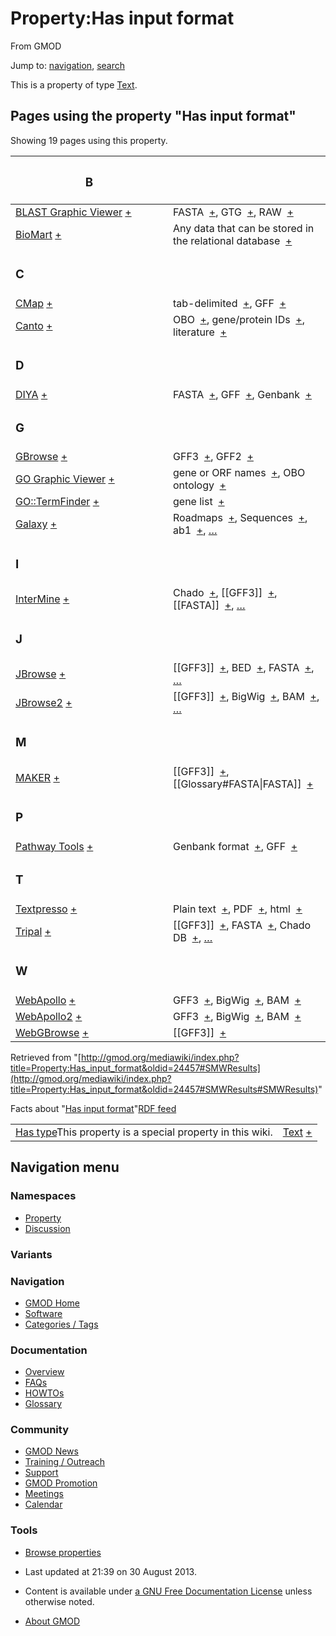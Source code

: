 <div id="mw-page-base" class="noprint">

</div>

<div id="mw-head-base" class="noprint">

</div>

<div id="content" class="mw-body" role="main">

<span id="top"></span>

<div id="mw-js-message" style="display:none;">

</div>



# <span dir="auto">Property:Has input format</span>

<div id="bodyContent">

<div id="siteSub">

From GMOD

</div>

<div id="contentSub">

</div>

<div id="jump-to-nav" class="mw-jump">

Jump to: [navigation](#mw-navigation), [search](#p-search)

</div>

<div id="mw-content-text" class="mw-content-ltr" lang="en" dir="ltr">

This is a property of type
[Text](Special:Types/Text "Special:Types/Text").

  
<span id="SMWResults"></span>

<div id="mw-pages">

## Pages using the property "Has input format"

Showing 19 pages using this property.

<table style="width: 100%; ">
<colgroup>
<col style="width: 50%" />
<col style="width: 50%" />
</colgroup>
<thead>
<tr class="header">
<th class="smwpropname"><h3 id="b">B</h3></th>
<th></th>
</tr>
</thead>
<tbody>
<tr class="odd">
<td class="smwpropname"><a href="BLAST_Graphic_Viewer.1"
title="BLAST Graphic Viewer">BLAST Graphic Viewer</a> <span
class="smwbrowse"><a href="Special%3ABrowse/BLAST-20Graphic-20Viewer"
title="Special%3ABrowse/BLAST-20Graphic-20Viewer">+</a></span></td>
<td class="smwprops">FASTA  <span class="smwsearch"><a
href="Special%3ASearchByProperty/Has-20input-20format/FASTA"
title="Special%3ASearchByProperty/Has-20input-20format/FASTA">+</a></span>,
GTG  <span class="smwsearch"><a
href="Special%3ASearchByProperty/Has-20input-20format/GTG"
title="Special%3ASearchByProperty/Has-20input-20format/GTG">+</a></span>,
RAW  <span class="smwsearch"><a
href="Special%3ASearchByProperty/Has-20input-20format/RAW"
title="Special%3ASearchByProperty/Has-20input-20format/RAW">+</a></span></td>
</tr>
<tr class="even">
<td class="smwpropname"><a href="BioMart"
title="BioMart">BioMart</a> <span class="smwbrowse"><a
href="Special%3ABrowse/BioMart"
title="Special%3ABrowse/BioMart">+</a></span></td>
<td class="smwprops">Any data that can be stored in the relational
database  <span class="smwsearch"><a
href="Special%3ASearchByProperty/Has-20input-20format/Any-20data-20that-20can-20be-20stored-20in-20the-20relational-20database"
title="Special%3ASearchByProperty/Has-20input-20format/Any-20data-20that-20can-20be-20stored-20in-20the-20relational-20database">+</a></span></td>
</tr>
<tr class="odd">
<td class="smwpropname"><h3 id="c">C</h3></td>
<td></td>
</tr>
<tr class="even">
<td class="smwpropname"><a href="CMap.1" title="CMap">CMap</a> <span
class="smwbrowse"><a href="Special%3ABrowse/CMap"
title="Special%3ABrowse/CMap">+</a></span></td>
<td class="smwprops">tab-delimited  <span class="smwsearch"><a
href="Special%3ASearchByProperty/Has-20input-20format/tab-2Ddelimited"
title="Special%3ASearchByProperty/Has-20input-20format/tab-2Ddelimited">+</a></span>,
GFF  <span class="smwsearch"><a
href="Special%3ASearchByProperty/Has-20input-20format/GFF"
title="Special%3ASearchByProperty/Has-20input-20format/GFF">+</a></span></td>
</tr>
<tr class="odd">
<td class="smwpropname"><a href="Canto" title="Canto">Canto</a> <span
class="smwbrowse"><a href="Special%3ABrowse/Canto"
title="Special%3ABrowse/Canto">+</a></span></td>
<td class="smwprops">OBO  <span class="smwsearch"><a
href="Special%3ASearchByProperty/Has-20input-20format/OBO"
title="Special%3ASearchByProperty/Has-20input-20format/OBO">+</a></span>,
gene/protein IDs  <span class="smwsearch"><a
href="Special%3ASearchByProperty/Has-20input-20format/gene-2Fprotein-20IDs"
title="Special%3ASearchByProperty/Has-20input-20format/gene-2Fprotein-20IDs">+</a></span>,
literature  <span class="smwsearch"><a
href="Special%3ASearchByProperty/Has-20input-20format/literature"
title="Special%3ASearchByProperty/Has-20input-20format/literature">+</a></span></td>
</tr>
<tr class="even">
<td class="smwpropname"><h3 id="d">D</h3></td>
<td></td>
</tr>
<tr class="odd">
<td class="smwpropname"><a href="DIYA" title="DIYA">DIYA</a> <span
class="smwbrowse"><a href="Special%3ABrowse/DIYA"
title="Special%3ABrowse/DIYA">+</a></span></td>
<td class="smwprops">FASTA  <span class="smwsearch"><a
href="Special%3ASearchByProperty/Has-20input-20format/FASTA"
title="Special%3ASearchByProperty/Has-20input-20format/FASTA">+</a></span>,
GFF  <span class="smwsearch"><a
href="Special%3ASearchByProperty/Has-20input-20format/GFF"
title="Special%3ASearchByProperty/Has-20input-20format/GFF">+</a></span>,
Genbank  <span class="smwsearch"><a
href="Special%3ASearchByProperty/Has-20input-20format/Genbank"
title="Special%3ASearchByProperty/Has-20input-20format/Genbank">+</a></span></td>
</tr>
<tr class="even">
<td class="smwpropname"><h3 id="g">G</h3></td>
<td></td>
</tr>
<tr class="odd">
<td class="smwpropname"><a href="GBrowse.1"
title="GBrowse">GBrowse</a> <span class="smwbrowse"><a
href="Special%3ABrowse/GBrowse"
title="Special%3ABrowse/GBrowse">+</a></span></td>
<td class="smwprops">GFF3  <span class="smwsearch"><a
href="Special%3ASearchByProperty/Has-20input-20format/GFF3"
title="Special%3ASearchByProperty/Has-20input-20format/GFF3">+</a></span>,
GFF2  <span class="smwsearch"><a
href="Special%3ASearchByProperty/Has-20input-20format/GFF2"
title="Special%3ASearchByProperty/Has-20input-20format/GFF2">+</a></span></td>
</tr>
<tr class="even">
<td class="smwpropname"><a href="GO_Graphic_Viewer.1"
title="GO Graphic Viewer">GO Graphic Viewer</a> <span
class="smwbrowse"><a href="Special%3ABrowse/GO-20Graphic-20Viewer"
title="Special%3ABrowse/GO-20Graphic-20Viewer">+</a></span></td>
<td class="smwprops">gene or ORF names  <span class="smwsearch"><a
href="Special%3ASearchByProperty/Has-20input-20format/gene-20or-20ORF-20names"
title="Special%3ASearchByProperty/Has-20input-20format/gene-20or-20ORF-20names">+</a></span>,
OBO ontology  <span class="smwsearch"><a
href="Special%3ASearchByProperty/Has-20input-20format/OBO-20ontology"
title="Special%3ASearchByProperty/Has-20input-20format/OBO-20ontology">+</a></span></td>
</tr>
<tr class="odd">
<td class="smwpropname"><a href="GO::TermFinder.1"
title="GO::TermFinder">GO::TermFinder</a> <span class="smwbrowse"><a
href="Special%3ABrowse/GO::TermFinder"
title="Special%3ABrowse/GO::TermFinder">+</a></span></td>
<td class="smwprops">gene list  <span class="smwsearch"><a
href="Special%3ASearchByProperty/Has-20input-20format/gene-20list"
title="Special%3ASearchByProperty/Has-20input-20format/gene-20list">+</a></span></td>
</tr>
<tr class="even">
<td class="smwpropname"><a href="Galaxy.1"
title="Galaxy">Galaxy</a> <span class="smwbrowse"><a
href="Special%3ABrowse/Galaxy"
title="Special%3ABrowse/Galaxy">+</a></span></td>
<td class="smwprops">Roadmaps  <span class="smwsearch"><a
href="Special%3ASearchByProperty/Has-20input-20format/Roadmaps"
title="Special%3ASearchByProperty/Has-20input-20format/Roadmaps">+</a></span>,
Sequences  <span class="smwsearch"><a
href="Special%3ASearchByProperty/Has-20input-20format/Sequences"
title="Special%3ASearchByProperty/Has-20input-20format/Sequences">+</a></span>,
ab1  <span class="smwsearch"><a
href="Special%3ASearchByProperty/Has-20input-20format/ab1"
title="Special%3ASearchByProperty/Has-20input-20format/ab1">+</a></span>,
<a href="Special:PageProperty/Galaxy::Has_input_format"
title="Special:PageProperty/Galaxy::Has input format">…</a></td>
</tr>
<tr class="odd">
<td class="smwpropname"><h3 id="i">I</h3></td>
<td></td>
</tr>
<tr class="even">
<td class="smwpropname"><a href="InterMine"
title="InterMine">InterMine</a> <span class="smwbrowse"><a
href="Special%3ABrowse/InterMine"
title="Special%3ABrowse/InterMine">+</a></span></td>
<td class="smwprops">Chado  <span class="smwsearch"><a
href="Special%3ASearchByProperty/Has-20input-20format/Chado"
title="Special%3ASearchByProperty/Has-20input-20format/Chado">+</a></span>,
[[GFF3]]  <span class="smwsearch"><a
href="Special%3ASearchByProperty/Has-20input-20format/-5B-5BGFF3-5D-5D"
title="Special%3ASearchByProperty/Has-20input-20format/-5B-5BGFF3-5D-5D">+</a></span>,
[[FASTA]]  <span class="smwsearch"><a
href="Special%3ASearchByProperty/Has-20input-20format/-5B-5BFASTA-5D-5D"
title="Special%3ASearchByProperty/Has-20input-20format/-5B-5BFASTA-5D-5D">+</a></span>,
<a href="Special:PageProperty/InterMine::Has_input_format"
title="Special:PageProperty/InterMine::Has input format">…</a></td>
</tr>
<tr class="odd">
<td class="smwpropname"><h3 id="j">J</h3></td>
<td></td>
</tr>
<tr class="even">
<td class="smwpropname"><a href="JBrowse.1"
title="JBrowse">JBrowse</a> <span class="smwbrowse"><a
href="Special%3ABrowse/JBrowse"
title="Special%3ABrowse/JBrowse">+</a></span></td>
<td class="smwprops">[[GFF3]]  <span class="smwsearch"><a
href="Special%3ASearchByProperty/Has-20input-20format/-5B-5BGFF3-5D-5D"
title="Special%3ASearchByProperty/Has-20input-20format/-5B-5BGFF3-5D-5D">+</a></span>,
BED  <span class="smwsearch"><a
href="Special%3ASearchByProperty/Has-20input-20format/BED"
title="Special%3ASearchByProperty/Has-20input-20format/BED">+</a></span>,
FASTA  <span class="smwsearch"><a
href="Special%3ASearchByProperty/Has-20input-20format/FASTA"
title="Special%3ASearchByProperty/Has-20input-20format/FASTA">+</a></span>,
<a href="Special:PageProperty/JBrowse::Has_input_format"
title="Special:PageProperty/JBrowse::Has input format">…</a></td>
</tr>
<tr class="odd">
<td class="smwpropname"><a href="JBrowse2"
title="JBrowse2">JBrowse2</a> <span class="smwbrowse"><a
href="Special%3ABrowse/JBrowse2"
title="Special%3ABrowse/JBrowse2">+</a></span></td>
<td class="smwprops">[[GFF3]]  <span class="smwsearch"><a
href="Special%3ASearchByProperty/Has-20input-20format/-5B-5BGFF3-5D-5D"
title="Special%3ASearchByProperty/Has-20input-20format/-5B-5BGFF3-5D-5D">+</a></span>,
BigWig  <span class="smwsearch"><a
href="Special%3ASearchByProperty/Has-20input-20format/BigWig"
title="Special%3ASearchByProperty/Has-20input-20format/BigWig">+</a></span>,
BAM  <span class="smwsearch"><a
href="Special%3ASearchByProperty/Has-20input-20format/BAM"
title="Special%3ASearchByProperty/Has-20input-20format/BAM">+</a></span>,
<a href="Special:PageProperty/JBrowse2::Has_input_format"
title="Special:PageProperty/JBrowse2::Has input format">…</a></td>
</tr>
<tr class="even">
<td class="smwpropname"><h3 id="m">M</h3></td>
<td></td>
</tr>
<tr class="odd">
<td class="smwpropname"><a href="MAKER.1" title="MAKER">MAKER</a> <span
class="smwbrowse"><a href="Special%3ABrowse/MAKER"
title="Special%3ABrowse/MAKER">+</a></span></td>
<td class="smwprops">[[GFF3]]  <span class="smwsearch"><a
href="Special%3ASearchByProperty/Has-20input-20format/-5B-5BGFF3-5D-5D"
title="Special%3ASearchByProperty/Has-20input-20format/-5B-5BGFF3-5D-5D">+</a></span>,
[[Glossary#FASTA|FASTA]]  <span class="smwsearch"><a
href="Special%3ASearchByProperty/Has-20input-20format/-5B-5BGlossary-23FASTA-7CFASTA-5D-5D"
title="Special%3ASearchByProperty/Has-20input-20format/-5B-5BGlossary-23FASTA-7CFASTA-5D-5D">+</a></span></td>
</tr>
<tr class="even">
<td class="smwpropname"><h3 id="p">P</h3></td>
<td></td>
</tr>
<tr class="odd">
<td class="smwpropname"><a href="Pathway_Tools.1"
title="Pathway Tools">Pathway Tools</a> <span class="smwbrowse"><a
href="Special%3ABrowse/Pathway-20Tools"
title="Special%3ABrowse/Pathway-20Tools">+</a></span></td>
<td class="smwprops">Genbank format  <span class="smwsearch"><a
href="Special%3ASearchByProperty/Has-20input-20format/Genbank-20format"
title="Special%3ASearchByProperty/Has-20input-20format/Genbank-20format">+</a></span>,
GFF  <span class="smwsearch"><a
href="Special%3ASearchByProperty/Has-20input-20format/GFF"
title="Special%3ASearchByProperty/Has-20input-20format/GFF">+</a></span></td>
</tr>
<tr class="even">
<td class="smwpropname"><h3 id="t">T</h3></td>
<td></td>
</tr>
<tr class="odd">
<td class="smwpropname"><a href="Textpresso"
title="Textpresso">Textpresso</a> <span class="smwbrowse"><a
href="Special%3ABrowse/Textpresso"
title="Special%3ABrowse/Textpresso">+</a></span></td>
<td class="smwprops">Plain text  <span class="smwsearch"><a
href="Special%3ASearchByProperty/Has-20input-20format/Plain-20text"
title="Special%3ASearchByProperty/Has-20input-20format/Plain-20text">+</a></span>,
PDF  <span class="smwsearch"><a
href="Special%3ASearchByProperty/Has-20input-20format/PDF"
title="Special%3ASearchByProperty/Has-20input-20format/PDF">+</a></span>,
html  <span class="smwsearch"><a
href="Special%3ASearchByProperty/Has-20input-20format/html"
title="Special%3ASearchByProperty/Has-20input-20format/html">+</a></span></td>
</tr>
<tr class="even">
<td class="smwpropname"><a href="Tripal.1"
title="Tripal">Tripal</a> <span class="smwbrowse"><a
href="Special%3ABrowse/Tripal"
title="Special%3ABrowse/Tripal">+</a></span></td>
<td class="smwprops">[[GFF3]]  <span class="smwsearch"><a
href="Special%3ASearchByProperty/Has-20input-20format/-5B-5BGFF3-5D-5D"
title="Special%3ASearchByProperty/Has-20input-20format/-5B-5BGFF3-5D-5D">+</a></span>,
FASTA  <span class="smwsearch"><a
href="Special%3ASearchByProperty/Has-20input-20format/FASTA"
title="Special%3ASearchByProperty/Has-20input-20format/FASTA">+</a></span>,
Chado DB  <span class="smwsearch"><a
href="Special%3ASearchByProperty/Has-20input-20format/Chado-20DB"
title="Special%3ASearchByProperty/Has-20input-20format/Chado-20DB">+</a></span>,
<a href="Special:PageProperty/Tripal::Has_input_format"
title="Special:PageProperty/Tripal::Has input format">…</a></td>
</tr>
<tr class="odd">
<td class="smwpropname"><h3 id="w">W</h3></td>
<td></td>
</tr>
<tr class="even">
<td class="smwpropname"><a href="WebApollo.1"
title="WebApollo">WebApollo</a> <span class="smwbrowse"><a
href="Special%3ABrowse/WebApollo"
title="Special%3ABrowse/WebApollo">+</a></span></td>
<td class="smwprops">GFF3  <span class="smwsearch"><a
href="Special%3ASearchByProperty/Has-20input-20format/GFF3"
title="Special%3ASearchByProperty/Has-20input-20format/GFF3">+</a></span>,
BigWig  <span class="smwsearch"><a
href="Special%3ASearchByProperty/Has-20input-20format/BigWig"
title="Special%3ASearchByProperty/Has-20input-20format/BigWig">+</a></span>,
BAM  <span class="smwsearch"><a
href="Special%3ASearchByProperty/Has-20input-20format/BAM"
title="Special%3ASearchByProperty/Has-20input-20format/BAM">+</a></span></td>
</tr>
<tr class="odd">
<td class="smwpropname"><a href="WebApollo2"
title="WebApollo2">WebApollo2</a> <span class="smwbrowse"><a
href="Special%3ABrowse/WebApollo2"
title="Special%3ABrowse/WebApollo2">+</a></span></td>
<td class="smwprops">GFF3  <span class="smwsearch"><a
href="Special%3ASearchByProperty/Has-20input-20format/GFF3"
title="Special%3ASearchByProperty/Has-20input-20format/GFF3">+</a></span>,
BigWig  <span class="smwsearch"><a
href="Special%3ASearchByProperty/Has-20input-20format/BigWig"
title="Special%3ASearchByProperty/Has-20input-20format/BigWig">+</a></span>,
BAM  <span class="smwsearch"><a
href="Special%3ASearchByProperty/Has-20input-20format/BAM"
title="Special%3ASearchByProperty/Has-20input-20format/BAM">+</a></span></td>
</tr>
<tr class="even">
<td class="smwpropname"><a href="WebGBrowse.1"
title="WebGBrowse">WebGBrowse</a> <span class="smwbrowse"><a
href="Special%3ABrowse/WebGBrowse"
title="Special%3ABrowse/WebGBrowse">+</a></span></td>
<td class="smwprops">[[GFF3]]  <span class="smwsearch"><a
href="Special%3ASearchByProperty/Has-20input-20format/-5B-5BGFF3-5D-5D"
title="Special%3ASearchByProperty/Has-20input-20format/-5B-5BGFF3-5D-5D">+</a></span></td>
</tr>
</tbody>
</table>

</div>

</div>

<div class="printfooter">

Retrieved from
"[http://gmod.org/mediawiki/index.php?title=Property:Has_input_format&oldid=24457#SMWResults](http://gmod.org/mediawiki/index.php?title=Property:Has_input_format&oldid=24457#SMWResults#SMWResults)"

</div>

<div id="catlinks" class="catlinks catlinks-allhidden">

</div>

<div id="mw-data-after-content">

<div class="smwfact">

<span class="smwfactboxhead">Facts about
"<span class="swmfactboxheadbrowse">[Has input
format](Special%3ABrowse/Property:Has-20input-20format "Special%3ABrowse/Property:Has-20input-20format")</span>"</span><span class="smwrdflink"><span class="rdflink">[RDF
feed](http://gmod.org/wiki/Special:ExportRDF/Property:Has_input_format "Special:ExportRDF/Property:Has input format")</span></span>

|  |  |
|----|----|
| <span class="smw-highlighter" data-type="1" state="inline" data-title="Property"><span class="smwbuiltin">[Has type](Property:Has_type "Property:Has type")</span><span class="smwttcontent">This property is a special property in this wiki.</span></span> | [Text](Special:Types/Text "Special:Types/Text") <span class="smwsearch">[+](Special%3ASearchByProperty/Has-20type/Text "Special%3ASearchByProperty/Has-20type/Text")</span> |

</div>

</div>

<div class="visualClear">

</div>

</div>

</div>

<div id="mw-navigation">

## Navigation menu

<div id="mw-head">



<div id="left-navigation">

<div id="p-namespaces" class="vectorTabs" role="navigation"
aria-labelledby="p-namespaces-label">

### Namespaces

- <span id="ca-nstab-property">[Property](Property:Has_input_format)</span>
- <span id="ca-talk"><a
  href="http://gmod.org/mediawiki/index.php?title=Property_talk:Has_input_format&amp;action=edit&amp;redlink=1"
  accesskey="t"
  title="Discussion about the content page [t]">Discussion</a></span>

</div>

<div id="p-variants" class="vectorMenu emptyPortlet" role="navigation"
aria-labelledby="p-variants-label">

### 

### Variants[](#)

<div class="menu">

</div>

</div>

</div>





</div>

</div>

</div>

<div id="mw-panel">

<div id="p-logo" role="banner">

<a href="Main_Page"
style="background-image: url(../images/GMOD-cogs.png);"
title="Visit the main page"></a>

</div>

<div id="p-Navigation" class="portal" role="navigation"
aria-labelledby="p-Navigation-label">

### Navigation

<div class="body">

- <span id="n-GMOD-Home">[GMOD Home](Main_Page)</span>
- <span id="n-Software">[Software](GMOD_Components)</span>
- <span id="n-Categories-.2F-Tags">[Categories /
  Tags](Categories)</span>

</div>

</div>

<div id="p-Documentation" class="portal" role="navigation"
aria-labelledby="p-Documentation-label">

### Documentation

<div class="body">

- <span id="n-Overview">[Overview](Overview)</span>
- <span id="n-FAQs">[FAQs](Category%3AFAQ)</span>
- <span id="n-HOWTOs">[HOWTOs](Category%3AHOWTO)</span>
- <span id="n-Glossary">[Glossary](Glossary)</span>

</div>

</div>

<div id="p-Community" class="portal" role="navigation"
aria-labelledby="p-Community-label">

### Community

<div class="body">

- <span id="n-GMOD-News">[GMOD News](GMOD_News)</span>
- <span id="n-Training-.2F-Outreach">[Training /
  Outreach](Training_and_Outreach)</span>
- <span id="n-Support">[Support](Support)</span>
- <span id="n-GMOD-Promotion">[GMOD Promotion](GMOD_Promotion)</span>
- <span id="n-Meetings">[Meetings](Meetings)</span>
- <span id="n-Calendar">[Calendar](Calendar)</span>

</div>

</div>

<div id="p-tb" class="portal" role="navigation"
aria-labelledby="p-tb-label">

### Tools

<div class="body">


- <span id="t-smwbrowselink"><a href="Special%3ABrowse/Property:Has_input_format"
  rel="smw-browse">Browse properties</a></span>


</div>

</div>

</div>

</div>

<div id="footer" role="contentinfo">

- <span id="footer-info-lastmod">Last updated at 21:39 on 30 August
  2013.</span>
<!-- - <span id="footer-info-viewcount">13,055 page views.</span> -->
- <span id="footer-info-copyright">Content is available under
  <a href="http://www.gnu.org/licenses/fdl-1.3.html" class="external"
  rel="nofollow">a GNU Free Documentation License</a> unless otherwise
  noted.</span>

<!-- -->

- <span id="footer-places-about">[About
  GMOD](GMOD:About "GMOD:About")</span>

<!-- -->






</div>
